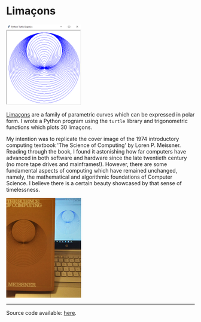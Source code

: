 # Limaçons

<img src="../img/limacons.PNG" alt="limacons" width="200"/>

[Limaçons](https://wikipedia.org/wiki/Lima%C3%A7on) are a family of parametric curves which can be expressed in polar form.
I wrote a Python program using the `turtle` library and trigonometric functions which plots 30 limaçons.

My intention was to replicate the cover image of the 1974 introductory computing textbook 'The Science of Computing' by Loren P. Meissner. Reading through the book, I found it astonishing how far computers have advanced in both software and hardware since the late twentieth century (no more tape drives and mainframes!). However, there are some fundamental aspects of computing which have remained unchanged, namely, the mathematical and algorithmic foundations of Computer Science. I believe there is a certain beauty showcased by that sense of timelessness.

<img src="../img/limacons2.jpg" alt="The Science of Computing" width="200"/>

---

Source code available: [here](https://gist.github.com/edward70/2a3997c3c8fe8ec5c98e5277f5503760).
